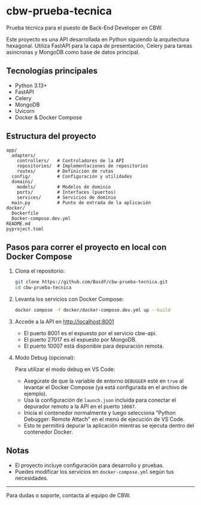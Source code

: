 
# cbw-prueba-tecnica

Prueba técnica para el puesto de Back-End Developer en CBW.

Este proyecto es una API desarrollada en Python siguiendo la arquitectura hexagonal. Utiliza FastAPI para la capa de presentación, Celery para tareas asíncronas y MongoDB como base de datos principal.

## Tecnologías principales

- Python 3.13+
- FastAPI
- Celery
- MongoDB
- Uvicorn
- Docker & Docker Compose

## Estructura del proyecto


```
app/
  adapters/
    controllers/   # Controladores de la API
    repositories/  # Implementaciones de repositorios
    routes/        # Definición de rutas
  config/          # Configuración y utilidades
  domains/
    models/        # Modelos de dominio
    ports/         # Interfaces (puertos)
    services/      # Servicios de dominio
  main.py          # Punto de entrada de la aplicación
docker/
  Dockerfile
  Docker-compose.dev.yml
README.md
pyproject.toml
```

## Pasos para correr el proyecto en local con Docker Compose

1. Clona el repositorio:
   ```sh
   git clone https://github.com/Basdf/cbw-prueba-tecnica.git
   cd cbw-prueba-tecnica
   ```

2. Levanta los servicios con Docker Compose:
   ```sh
   docker compose -f docker/docker-compose.dev.yml up --build
   ```

3. Accede a la API en [http://localhost:8001](http://localhost:8001)

   - El puerto 8001 es el expuesto por el servicio cbw-api.
   - El puerto 27017 es el expuesto por MongoDB.
   - El puerto 10007 está disponible para depuración remota.

4. Modo Debug (opcional):

   Para utilizar el modo debug en VS Code:
   - Asegúrate de que la variable de entorno `DEBUGGER` esté en `true` al levantar el Docker Compose (ya está configurada en el archivo de ejemplo).
   - Usa la configuración de `launch.json` incluida para conectar el depurador remoto a la API en el puerto `10007`.
   - Inicia el contenedor normalmente y luego selecciona "Python Debugger: Remote Attach" en el menú de ejecución de VS Code.
   - Esto te permitirá depurar la aplicación mientras se ejecuta dentro del contenedor Docker.

## Notas

- El proyecto incluye configuración para desarrollo y pruebas.
- Puedes modificar los servicios en `docker-compose.yml` según tus necesidades.

---
Para dudas o soporte, contacta al equipo de CBW.
